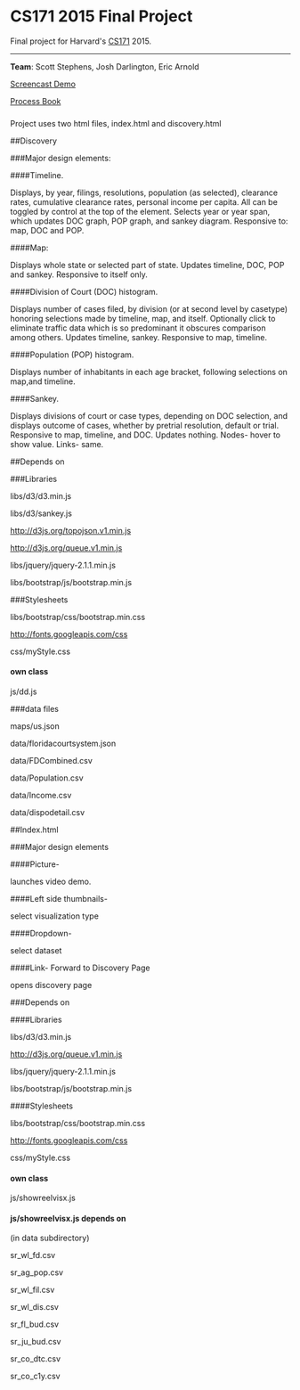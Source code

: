 CS171 2015 Final Project
===

Final project for Harvard's [CS171](http://www.cs171.org/2015/index.html) 2015.

---
**Team**: Scott Stephens, Josh Darlington, Eric Arnold

[Screencast Demo](https://www.youtube.com/embed/4_Vh4sr0ajw)

[Process Book](procbook.pdf)

###
Project uses two html files, 
index.html and discovery.html

##Discovery 

###Major design elements:

####Timeline.

Displays, by year, filings, resolutions, population (as selected), clearance rates, cumulative clearance rates, personal income per capita. All can be toggled by control at the top of the element.
Selects year or year span, which updates DOC graph, POP graph, and sankey diagram.
Responsive to: map, DOC and POP.

####Map: 

Displays whole state or selected part of state. Updates timeline, DOC, POP and sankey. Responsive to itself only.

####Division of Court (DOC) histogram. 

Displays number of cases filed, by division (or at second level by casetype) honoring selections made by timeline, map, and itself.  Optionally click to eliminate traffic data which is so predominant it obscures comparison among others. Updates timeline, sankey. Responsive to map, timeline.




####Population (POP) histogram. 

Displays number of inhabitants in each age bracket, following selections on map,and timeline.   

####Sankey.  

Displays divisions of court or case types, depending on DOC selection, and displays outcome of cases, whether by pretrial resolution, default or trial. Responsive to map, timeline, and DOC. Updates nothing. Nodes- hover to show value. Links- same.  

##Depends on 

###Libraries

libs/d3/d3.min.js

libs/d3/sankey.js

http://d3js.org/topojson.v1.min.js

http://d3js.org/queue.v1.min.js

libs/jquery/jquery-2.1.1.min.js

libs/bootstrap/js/bootstrap.min.js

###Stylesheets

libs/bootstrap/css/bootstrap.min.css

http://fonts.googleapis.com/css
 
css/myStyle.css

#### own class

js/dd.js
 
###data files 

maps/us.json

data/floridacourtsystem.json

data/FDCombined.csv

data/Population.csv

data/Income.csv

data/dispodetail.csv     


##Index.html

###Major design elements

####Picture- 

launches video demo. 

####Left side thumbnails- 

select visualization type

####Dropdown- 

select dataset 

####Link- Forward to Discovery Page 

opens discovery page

###Depends on

####Libraries

libs/d3/d3.min.js

http://d3js.org/queue.v1.min.js

libs/jquery/jquery-2.1.1.min.js

libs/bootstrap/js/bootstrap.min.js

####Stylesheets

libs/bootstrap/css/bootstrap.min.css

http://fonts.googleapis.com/css

css/myStyle.css

#### own class

js/showreelvisx.js

#### js/showreelvisx.js depends on 

(in data subdirectory)

sr_wl_fd.csv

sr_ag_pop.csv

sr_wl_fil.csv

sr_wl_dis.csv

sr_fl_bud.csv

sr_ju_bud.csv

sr_co_dtc.csv

sr_co_c1y.csv
